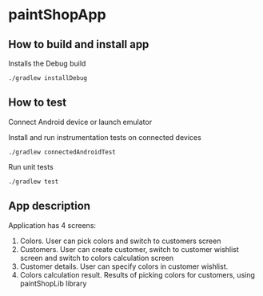 # paintShopApp

## How to build and install app
Installs the Debug build

    ./gradlew installDebug

## How to test
Connect Android device or launch emulator

Install and run instrumentation tests on connected devices

    ./gradlew connectedAndroidTest

Run unit tests

    ./gradlew test
    
## App description
Application has 4 screens:
1. Colors. User can pick colors and switch to customers screen
2. Customers. User can create customer, switch to customer wishlist screen and switch to colors calculation screen
3. Customer details. User can specify colors in customer wishlist.
4. Colors calculation result. Results of picking colors for customers, using paintShopLib library
